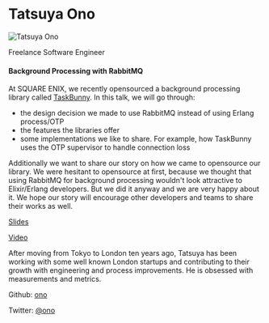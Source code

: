 # Tatsuya Ono

![Tatsuya Ono](http://s3.amazonaws.com/esl-conf-stg/media/files/000/000/572/thumbnail/portrait-m-face.jpg?1487605528)

Freelance Software Engineer

#### Background Processing with RabbitMQ

At SQUARE ENIX, we recently opensourced a background processing library called [TaskBunny](https://github.com/shinyscorpion/task_bunny). In this talk, we will go through:

*   the design decision we made to use RabbitMQ instead of using Erlang process/OTP
*   the features the libraries offer
*   some implementations we like to share. For example, how TaskBunny uses the OTP supervisor to handle connection loss

Additionally we want to share our story on how we came to opensource our library. We were hesitant to opensource at first, because we thought that using RabbitMQ for background processing wouldn't look attractive to Elixir/Erlang developers. But we did it anyway and we are very happy about it. We hope our story will encourage other developers and teams to share their works as well.

[Slides](https://esl-conf-static.s3.eu-central-1.amazonaws.com/media/files/000/000/667/original/Tatsuya_Ono_-_Background_Processing_with_RabbitMQ.pdf?1498240160)

[Video](https://youtu.be/itU5_zPddBQ?list=PLWbHc_FXPo2jV6N5XEjbUQe2GkYcRkZdD)

After moving from Tokyo to London ten years ago, Tatsuya has been working with some well known London startups and contributing to their growth with engineering and process improvements. He is obsessed with measurements and metrics.

Github: [ono](https://github.com/ono)

Twitter: [@ono](https://twitter.com/ono)

